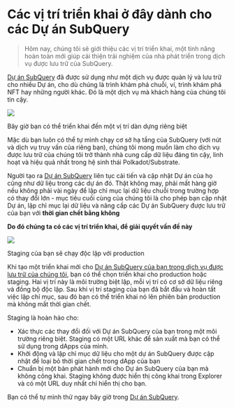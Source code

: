 # Các vị trí triển khai ở đây dành cho các Dự án SubQuery

> Hôm nay, chúng tôi sẽ giới thiệu các vị trí triển khai, một tính năng hoàn toàn mới giúp cải thiện trải nghiệm của nhà phát triển trong dịch vụ được lưu trữ của SubQuery.

[Dự án SubQuery](https://project.subquery.network/) đã được sử dụng như một dịch vụ được quản lý và lưu trữ cho nhiều Dự án, cho dù chúng là trình khám phá chuỗi, ví, trình khám phá NFT hay những người khác. Đó là một dịch vụ mà khách hàng của chúng tôi tin cậy.

![](https://miro.medium.com/max/1400/0*PugDgh6weZspRIO2)

Bây giờ bạn có thể triển khai đến một vị trí dàn dựng riêng biệt

Mặc dù bạn luôn có thể tự mình chạy cơ sở hạ tầng của SubQuery (với nút và dịch vụ truy vấn của riêng bạn), chúng tôi mong muốn làm cho dịch vụ được lưu trữ của chúng tôi trở thành nhà cung cấp dữ liệu đáng tin cậy, linh hoạt và hiệu quả nhất trong hệ sinh thái Polkadot/Substrate.

Người tạo ra [Dự án SubQuery](https://project.subquery.network/) liên tục cải tiến và cập nhật Dự án của họ cũng như dữ liệu trong các dự án đó. Thật không may, phải mất hàng giờ nếu không phải vài ngày để lập chỉ mục lại dữ liệu chuỗi trong trường hợp có thay đổi lớn - mục tiêu cuối cùng của chúng tôi là cho phép bạn cập nhật Dự án, lập chỉ mục lại dữ liệu và nâng cấp các Dự án SubQuery được lưu trữ của bạn với **thời gian chết bằng không**

**Do đó chúng ta có các vị trí triển khai, để giải quyết vấn đề này**

![](https://miro.medium.com/max/1400/0*vQ33aqhn1eVllo5t)

Staging của bạn sẽ chạy độc lập với production

Khi tạo một triển khai mới cho [Dự án SubQuery của bạn trong dịch vụ được lưu trữ của chúng tôi](https://project.subquery.network/), bạn có thể chọn triển khai cho production hoặc staging. Hai vị trí này là môi trường biệt lập, mỗi vị trí có cơ sở dữ liệu riêng và đồng bộ độc lập. Sau khi vị trí staging của bạn đã bắt đầu và hoàn tất việc lập chỉ mục, sau đó bạn có thể triển khai nó lên phiên bản production mà không mất thời gian chết.

Staging là hoàn hảo cho:

-   Xác thực các thay đổi đối với Dự án SubQuery của bạn trong một môi trường riêng biệt. Staging có một URL khác để sản xuất mà bạn có thể sử dụng trong dApps của mình.
-   Khởi động và lập chỉ mục dữ liệu cho một dự án SubQuery được cập nhật để loại bỏ thời gian chết trong dApp của bạn
-   Chuẩn bị một bản phát hành mới cho Dự án SubQuery của bạn mà không công khai. Staging không được hiển thị công khai trong Explorer và có một URL duy nhất chỉ hiển thị cho bạn.

Bạn có thể tự mình thử ngay bây giờ trong [Dự án SubQuery](https://project.subquery.network/).